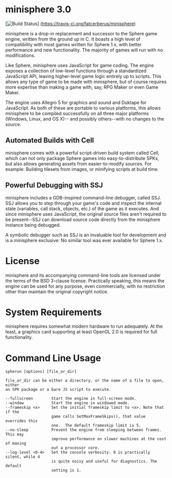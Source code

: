 minisphere 3.0
==============

[![Build Status](https://travis-ci.org/fatcerberus/minisphere.svg?branch=master)]
(https://travis-ci.org/fatcerberus/minisphere)

minisphere is a drop-in replacement and successor to the Sphere game engine,
written from the ground up in C.  It boasts a high level of compatibility with
most games written for Sphere 1.x, with better performance and new functionality.
The majority of games will run with no modifications.

Like Sphere, minisphere uses JavaScript for game coding.  The engine exposes a
collection of low-level functions through a standardized JavaScript API, leaving
higher-level game logic entirely up to scripts. This allows any type of game to
be made with minisphere, but of course requires more expertise than making a
game with, say, RPG Maker or even Game Maker.

The engine uses Allegro 5 for graphics and sound and Duktape for JavaScript. As
both of these are portable to various platforms, this allows minisphere to be
compiled successfully on all three major platforms (Windows, Linux, and OS X)--
and possibly others--with no changes to the source.

Automated Builds with Cell
--------------------------

minisphere comes with a powerful script-driven build system called Cell, which
can not only package Sphere games into easy-to-distribute SPKs, but also allows
generating assets from easier-to-modify sources.  For example: Building tilesets
from images, or minifying scripts at build time.

Powerful Debugging with SSJ
---------------------------

minisphere includes a GDB-inspired command-line debugger, called SSJ.  SSJ
allows you to step through your game's code and inspect the internal state
(variables, call stack, objects, etc.) of the game as it executes.  And since
minisphere uses JavaScript, the original source files aren't required to be
present--SSJ can download source code directly from the minisphere instance
being debugged.

A symbolic debugger such as SSJ is an invaluable tool for development and is a
minisphere exclusive: No similar tool was ever available for Sphere 1.x.


License
=======

minisphere and its accompanying command-line tools are licensed under the terms
of the BSD 3-clause license. Practically speaking, this means the engine can be
used for any purpose, even commercially, with no restriction other than maintain
the original copyright notice.


System Requirements
===================

minisphere requires somewhat modern hardware to run adequately.  At the least, a
graphics card supporting at least OpenGL 2.0 is required for full functionality.


Command Line Usage
==================

```
spherun [options] [file_or_dir]

file_or_dir can be either a directory, or the name of a file to open, either
an SPK package or a bare JS script to execute.

--fullscreen        Start the engine in full-screen mode.
--window            Start the engine in windowed mode.
--frameskip <x>     Set the initial frameskip limit to <x>. Note that if the
					game calls SetMaxFrameSkips(), that value overrides this
                    one.  The default frameskip limit is 5.
--no-sleep          Prevent the engine from sleeping between frames. This may
                    improve performance on slower machines at the cost of maxing
					out a processor core.
--log-level <0-4>   Set the console verbosity. 0 is practically silent, while 4
                    is quite noisy and useful for diagnostics. The default
                    setting is 1.
```

